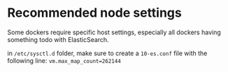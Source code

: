 # Recommended node settings 

Some dockers require specific host settings, especially all dockers having something todo with ElasticSearch. 

in `/etc/sysctl.d` folder, make sure to create a `10-es.conf` file with the following line:
`vm.max_map_count=262144` 


